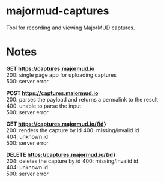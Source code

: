 # majormud-captures
Tool for recording and viewing MajorMUD captures.

# Notes

**GET https://captures.majormud.io**  
200: single page app for uploading captures  
500: server error

**POST https://captures.majormud.io**  
200: parses the payload and returns a permalink to the result  
400: unable to parse the input  
500: server error  

**GET https://captures.majormud.io/{id}**  
200: renders the capture by id
400: missing/invalid id    
404: unknown id  
500: server error

**DELETE https://captures.majormud.io/{id}**  
204: deletes the capture by id
400: missing/invalid id    
404: unknown id  
500: server error
